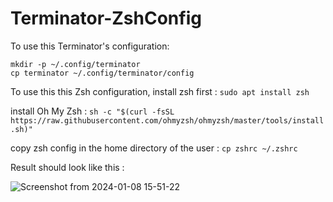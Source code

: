 # Terminator-ZshConfig
To use this Terminator's configuration:
```
mkdir -p ~/.config/terminator
cp terminator ~/.config/terminator/config
```


To use this this Zsh configuration, install zsh first :
```sudo apt install zsh ```




install Oh My Zsh :
```sh -c "$(curl -fsSL https://raw.githubusercontent.com/ohmyzsh/ohmyzsh/master/tools/install.sh)" ```


copy zsh config in the home directory of the user : 
```cp zshrc ~/.zshrc```



Result should look like this : 

![Screenshot from 2024-01-08 15-51-22](https://github.com/AymanRbati/Terminator-ZshConfig/assets/21956791/4d4df215-9101-4d35-8e91-75486c04441e)
